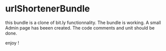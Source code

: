 urlShortenerBundle
==================
this bundle is a clone of bit.ly functionnality.
The bundle is working. A small Admin page has beeen created.
The code comments and unit should be done.

enjoy !